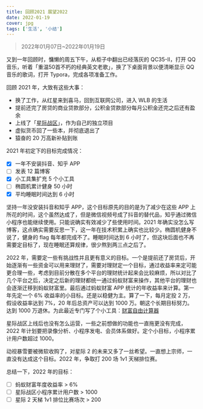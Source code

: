 ```yaml
---
title: 回顾2021 展望2022
date: 2022-01-19
cover: jpg
tags: ['生活', '小结']
---
```


> 2022年01月07日~2022年01月19日

又到一年回顾时，慵懒的周五下午，从柜子中翻出已经落灰的 QC35-II，打开 QQ 音乐，听着「重温50首不朽的经典英文老歌」，换了下桌面背景以便清晰显示 QQ 音乐的歌词，打开 Typora，完成各项准备工作。

回顾 2021 年，大致有这些大事：

- 换了工作，从红星来到喜马，回到互联网公司，进入 WLB 的生活
- 提前还完了房贷的商业贷款部分，公积金贷款部分每月公积金还完之后还有盈余
- 上线了「[星际战区](https://starcraft.zone)」，作为自己的独立项目
- 虚拟货币回了一些本，并彻底退出了
- 猿奋的 20 万高新补贴到账

2021 年初定下的目标完成情况：

- [x] 一年不安装抖音、知乎 APP
- [ ] 发表 12 篇博客
- [x] 小工具集扩充 5 个小工具
- [ ] 椭圆机累计健身 50 小时
- [x] 平均睡眠时间达到 6 小时

坚持一年没安装抖音和知乎 APP，这个目标原先的目的是为了减少在这些 APP 上所花的时间，这个虽然达成了，但是微信视频号成了抖音的替代品，知乎通过微信小程序也能继续使用。只能说确实有效减少了些使用时间。2021 年确实没怎么写博客，这点确实需要反思一下，这一年在技术积累上确实也比较少。椭圆机健身不说了，健身的 flag 每年都完成不了。睡眠时间达到 6 小时了，但这块后面也不再需要定目标了，现在睡眠还算规律，很少熬到两三点之后了。

2022 年，需要定一些有挑战性并且更有意义的目标。一个是提前还了房贷后，开始逐渐有一些资金可以用来理财了，需要对理财定一个目标，通过收益率来定可能更合理一些，考虑到目前分散在多个平台的理财统计起来会比较麻烦，所以对比了几个平台之后，决定之后新的理财都统一通过蚂蚁财富来操作，其他平台的理财也会逐渐迁移到蚂蚁财富里。最后通过蚂蚁财富 APP 统计的年收益率来计算。第一年先定一个 6% 收益率的小目标。还是以稳健为主。算了一下，每月定投 2 万，假设收益率达到 7%，20 年后总资产可以达到 1000 万。朝这个长期目标努力。达到 1000 万退休。为此最近专门写了个小工具：[财富自由计算器](https://tools.yuanfen.net/financial-freedom)

星际战区上线后也没有怎么运营，一些之前想做的功能也一直拖更没有完成，2022 年计划要把录像分析、小程序发电、会员体系做好。定个小目标，小程序累计用户数超过 1000。

动视暴雪要被微软收购了，对星际 2 的未来又多了一丝希望。一直想上宗师，一直没有达成这个目标。2022 年，争取打 200 场 1v1 天梯排位赛。

总结一下，2022 年的目标：

- [ ] 蚂蚁财富年度收益率 > 6%
- [ ] 星际战区小程序累计用户数 > 1000
- [ ] 星际 2 天梯 1v1 排位比赛场次 > 200
